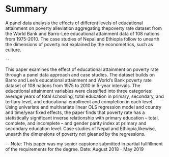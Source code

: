 # Summary

A panel data analysis the effects of different levels of educational attainment on poverty alleviation aggregating thepoverty rate dataset from the World Bank and Barro-Lee educational attainment data of 108 nations from 1975-2010. The case studies of Nepal and Ethiopia follow to unearth the dimensions of poverty not explained by the econometrics, such as culture.

--

This paper examines the effect of educational attainment on poverty rate through a panel data approach and case studies. The dataset builds on Barro and Lee’s educational attainment and World’s Bank poverty rate dataset of 108 nations from 1975 to 2010 in 5-year intervals. The educational attainment variables were classified into three categories: average years of total schooling, total education in primary, secondary, and tertiary level, and educational enrollment and completion in each level. Using univariate and multivariate linear OLS regression model and country and time/year fixed effects, the paper finds that poverty rate has a statistically significant inverse relationship with primary education – total, complete, and incomplete – and gender parity index at primary and secondary education level. Case studies of Nepal and Ethiopia,likewise, unearth the dimensions of poverty not gleaned by the regressions.

--
Note: This paper was my senior capstone submitted in partial fullfillment of the requirements for the degree.
Date: August 2018 - May 2019

